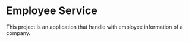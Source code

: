 # Employee Service
This project is an application that handle with employee information of a company.

